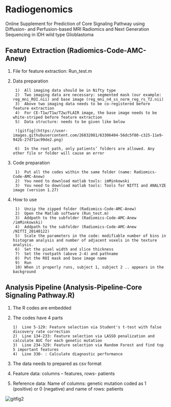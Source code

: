 # Radiogenomics

Online Supplement for 
Prediction of Core Signaling Pathway using Diffusion- and Perfusion-based MRI Radiomics and Next Generation Sequencing in IDH wild type Glioblastoma

## Feature Extraction (Radiomics-Code-AMC-Anew)

1. File for feature extraction: Run_test.m

2. Data preparation

		1)  All imaging data should be in Nifty type
		2)  Two imaging data are necessary: segmented mask (our example: reg_mni_ROI.nii) and base image (reg_mni_n4_ss_norm_reg_rs_T2.nii)
		3)  Above two imaging data needs to be co-registered before feature extraction
		4)  For CE-T1w/T1w/T2w/FLAIR image, the base image needs to be white-striped before feature extraction
		5)  Data structure: needs to be given like below
		
		![gitfig](https://user-images.githubusercontent.com/26832081/63306404-56dc5f80-c325-11e9-942b-27d71ac99de2.png)
		
		6)  In the root path, only patients’ folders are allowed. Any other file or folder will cause an error

3. Code preparation

		1)  Put all the codes within the same folder (name: Radiomics-Code-AMC-Anew)
		2)  You need to download matlab tools: imMinkowski
		3)  You need to download matlab tools: Tools for NIfTI and ANALYZE image (version 1.27)
		
4. How to use

		1)  Unzip the zipped folder (Radiomics-Code-AMC-Anew)
		2)  Open the Matlab software (Run_test.m)
		3)  Addpath to the subfolder (Radiomics-Code-AMC-Anew /imMinkowski)
		4)  Addpath to the subfolder (Radiomics-Code-AMC-Anew /NIfTI_20140122)
		5)  Scale the parameters in the code: modifiable number of bins in histogram analysis and number of adjacent voxels in the texture analysis.
		6)  Set the pixel width and slice thickness
		7)  Set the rootpath (above 2-4) and pathname
		8)  Put the ROI mask and base image name
		9)  Run 
		10) When it properly runs, subject 1, subject 2 .. appears in the background


## Analysis Pipeline (Analysis-Pipeline-Core Signaling Pathway.R)

1.	The R codes are embedded

2.	The codes have 4 parts 

		1)  Line 5-129: Feature selection via Student's t-test with false discovery rate correction
		2)  Line 134-233: Feature selection via LASSO penalization and calculate AUC for each genetic mutation
		3)  Line 234-329: Feature selection via Random Forest and find top 5 important features
		4)  Line 330- : Calculate diagnostic performance
		
3.	The data needs to prepared as csv format

4.	Feature data: columns – features, rows- patients 

5.	Reference data: Name of columns: genetic mutation coded as 1 (positive) or 0 (negative) and name of rows: patients

![gitfig2](https://user-images.githubusercontent.com/26832081/63306405-5774f600-c325-11e9-8e50-3d0cdc370ff7.jpg)
